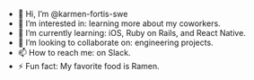 - 👋 Hi, I’m @karmen-fortis-swe
- 👀 I’m interested in: learning more about my coworkers.
- 🌱 I’m currently learning: iOS, Ruby on Rails, and React Native.
- 💞️ I’m looking to collaborate on: engineering projects.
- 📫 How to reach me: on Slack.
- ⚡ Fun fact: My favorite food is Ramen.

